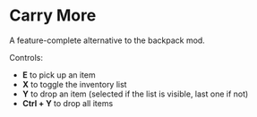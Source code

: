 # Carry More

A feature-complete alternative to the backpack mod.

Controls:
- **E** to pick up an item
- **X** to toggle the inventory list
- **Y** to drop an item (selected if the list is visible, last one if not)
- **Ctrl + Y** to drop all items